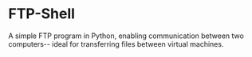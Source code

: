 # FTP-Shell
A simple FTP program in Python, enabling communication between two computers-- ideal for transferring files between virtual machines.
